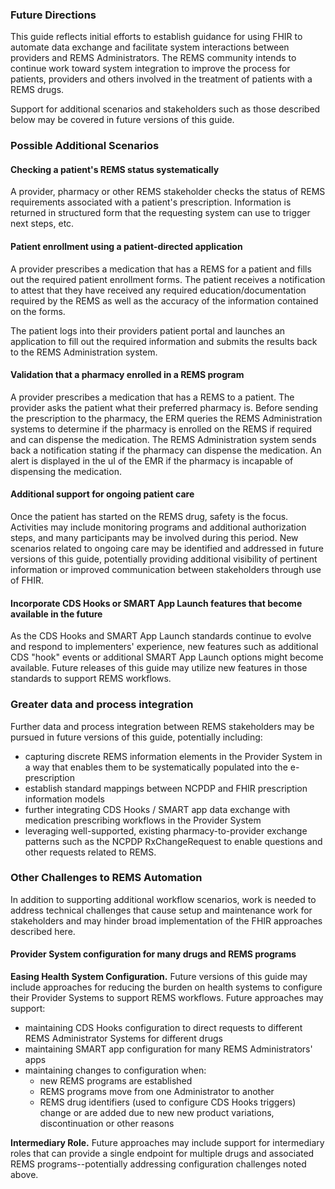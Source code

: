 ### Future Directions
This guide reflects initial efforts to establish guidance for using FHIR to automate data exchange and facilitate system interactions between providers and REMS Administrators. The REMS community intends to continue work toward system integration to improve the process for patients, providers and others involved in the treatment of patients with a REMS drugs. 

Support for additional scenarios and stakeholders such as those described below may be covered in future versions of this guide.

<p></p>

### Possible Additional Scenarios
#### Checking a patient's REMS status systematically
A provider, pharmacy or other REMS stakeholder checks the status of REMS requirements associated with a patient's prescription. Information is returned in structured form that the requesting system can use to trigger next steps, etc.
 
<p></p>

#### Patient enrollment using a patient-directed application
A provider prescribes a medication that has a REMS for a patient and fills out the required patient enrollment forms. The patient receives a notification to attest that they have received any required education/documentation required by the REMS as well as the accuracy of the information contained on the forms. 

The patient logs into their providers patient portal and launches an application to fill out the required information and submits the results back to the REMS Administration system.

<p></p>

#### Validation that a pharmacy enrolled in a REMS program
A provider prescribes a medication that has a REMS to a patient. The provider asks the patient what their preferred pharmacy is.  Before sending the prescription to the pharmacy, the ERM queries the REMS Administration systems to determine if the pharmacy is enrolled on the REMS if required and can dispense the medication.  The REMS Administration system sends back a notification stating if the pharmacy can dispense the medication.  An alert is displayed in the uI of the EMR if the pharmacy is incapable of dispensing the medication. 

<p></p>

#### Additional support for ongoing patient care
Once the patient has started on the REMS drug, safety is the focus. Activities may include monitoring programs and additional authorization steps, and many participants may be involved during this period. New scenarios related to ongoing care may be identified and addressed in future versions of this guide, potentially providing additional visibility of pertinent information or improved communication between stakeholders through use of FHIR.

<p></p>

#### Incorporate CDS Hooks or SMART App Launch features that become available in the future
As the CDS Hooks and SMART App Launch standards continue to evolve and respond to implementers' experience, new features such as additional CDS "hook" events or additional SMART App Launch options might become available. Future releases of this guide may utilize new features in those standards to support REMS workflows.

<p></p>

### Greater data and process integration

Further data and process integration between REMS stakeholders may be pursued in future versions of this guide, potentially including: 
- capturing discrete REMS information elements in the Provider System in a way that enables them to be systematically populated into the e-prescription
- establish standard mappings between NCPDP and FHIR prescription information models
- further integrating CDS Hooks / SMART app data exchange with medication prescribing workflows in the Provider System
- leveraging well-supported, existing pharmacy-to-provider exchange patterns such as the NCPDP RxChangeRequest to enable questions and other requests related to REMS.

<p></p>

### Other Challenges to REMS Automation
In addition to supporting additional workflow scenarios, work is needed to address technical challenges that cause setup and maintenance work for stakeholders and may hinder broad implementation of the FHIR approaches described here.

<p></p>

#### Provider System configuration for many drugs and REMS programs
**Easing Health System Configuration.** Future versions of this guide may include approaches for reducing the burden on health systems to configure their Provider Systems to support REMS workflows. Future approaches may support:
- maintaining CDS Hooks configuration to direct requests to different REMS Administrator Systems for different drugs
- maintaining SMART app configuration for many REMS Administrators' apps
- maintaining changes to configuration when:
  - new REMS programs are established
  - REMS programs move from one Administrator to another
  - REMS drug identifiers (used to configure CDS Hooks triggers) change or are added due to new new product variations, discontinuation or other reasons

<p></p>

**Intermediary Role.** Future approaches may include support for intermediary roles that can provide a single endpoint for multiple drugs and associated REMS programs--potentially addressing configuration challenges noted above.


<p></p>
<p></p>